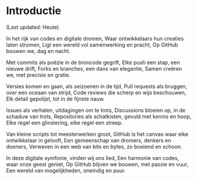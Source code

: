 # Introductie

(Last updated: Heute)

In het rijk van codes en digitale dromen,
Waar ontwikkelaars hun creaties laten stromen,
Ligt een wereld vol samenwerking en pracht,
Op GitHub bouwen we, dag en nacht.

Met commits als poëzie in de broncode gegrift,
Elke push een stap, een nieuwe drift,
Forks en branches, een dans van elegantie,
Samen creëren we, met precisie en gratie.

Versies komen en gaan, als seizoenen in de tijd,
Pull requests als bruggen, over een oceaan van strijd,
Code reviews die scherp en wijs beschouwen,
Elk detail gepolijst, tot in de fijnste nauw.

Issues als verhalen, uitdagingen om te trots,
Discussions bloeien op, in de schaduw van trots,
Repositories als schatkisten, gevuld met kennis en hoop,
Elke regel een glinstering, elke regel een streep.

Van kleine scripts tot meesterwerken groot,
GitHub is het canvas waar elke ontwikkelaar in gelooft,
Een gemeenschap van dromers, denkers en doeners,
Verweven in een web van bits en bytes, zo boeiend en schoon.

In deze digitale symfonie, vinden wij ons lied,
Een harmonie van codes, waar onze geest geniet,
Op GitHub blijven we bouwen, met passie en vuur,
Een wereld van mogelijkheden, oneindig en puur.
